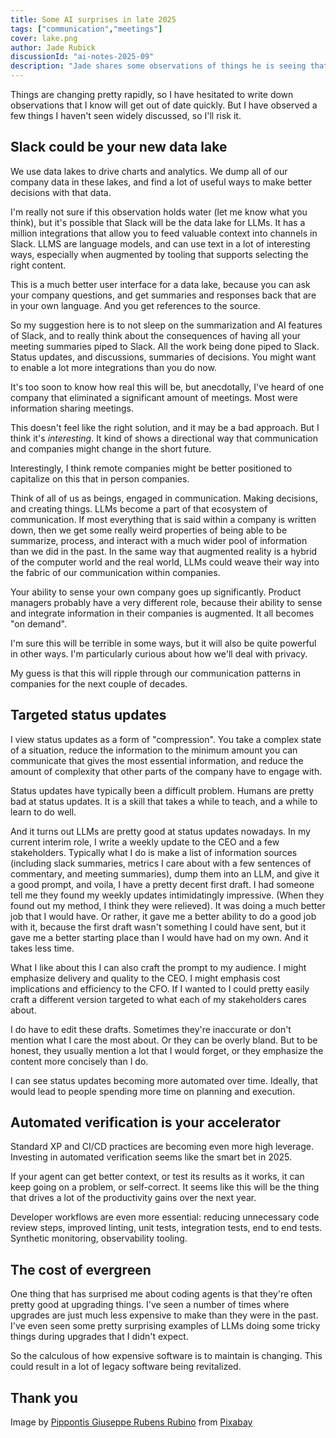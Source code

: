 ```yaml
---
title: Some AI surprises in late 2025
tags: ["communication","meetings"]
cover: lake.png
author: Jade Rubick
discussionId: "ai-notes-2025-09"
description: "Jade shares some observations of things he is seeing that seem unusual or aren't being talked about"
---
```


Things are changing pretty rapidly, so I have hesitated to write down observations that I know will get out of date quickly. But I have observed a few things I haven't seen widely discussed, so I'll risk it.

<re-img src="lake.png"></re-img>

## Slack could be your new data lake

We use data lakes to drive charts and analytics. We dump all of our company data in these lakes, and find a lot of useful ways to make better decisions with that data.

I'm really not sure if this observation holds water (let me know what you think), but it's possible that Slack will be the data lake for LLMs. It has a million integrations that allow you to feed valuable context into channels in Slack. LLMS are language models, and can use text in a lot of interesting ways, especially when augmented by tooling that supports selecting the right content.

This is a much better user interface for a data lake, because you can ask your company questions, and get summaries and responses back that are in your own language. And you get references to the source.

So my suggestion here is to not sleep on the summarization and AI features of Slack, and to really think about the consequences of having all your meeting summaries piped to Slack. All the work being done piped to Slack. Status updates, and discussions, summaries of decisions. You might want to enable a lot more integrations than you do now.

It's too soon to know how real this will be, but anecdotally, I've heard of one company that eliminated a significant amount of meetings. Most were information sharing meetings.

This doesn't feel like the right solution, and it may be a bad approach. But I think it's *interesting*. It kind of shows a directional way that communication and companies might change in the short future.

Interestingly, I think remote companies might be better positioned to capitalize on this that in person companies.

Think of all of us as beings, engaged in communication. Making decisions, and creating things. LLMs become a part of that ecosystem of communication. If most everything that is said within a company is written down, then we get some really weird properties of being able to be summarize, process, and interact with a much wider pool of information than we did in the past. In the same way that augmented reality is a hybrid of the computer world and the real world, LLMs could weave their way into the fabric of our communication within companies.

Your ability to sense your own company goes up significantly. Product managers probably have a very different role, because their ability to sense and integrate information in their companies is augmented. It all becomes "on demand". 

I'm sure this will be terrible in some ways, but it will also be quite powerful in other ways. I'm particularly curious about how we'll deal with privacy.

My guess is that this will ripple through our communication patterns in companies for the next couple of decades.

## Targeted status updates

I view status updates as a form of "compression". You take a complex state of a situation, reduce the information to the minimum amount you can communicate that gives the most essential information, and reduce the amount of complexity that other parts of the company have to engage with.

Status updates have typically been a difficult problem. Humans are pretty bad at status updates. It is a skill that takes a while to teach, and a while to learn to do well.

And it turns out LLMs are pretty good at status updates nowadays. In my current interim role, I write a weekly update to the CEO and a few stakeholders. Typically what I do is make a list of information sources (including slack summaries, metrics I care about with a few sentences of commentary, and meeting summaries), dump them into an LLM, and give it a good prompt, and voila, I have a pretty decent first draft. I had someone tell me they found my weekly updates intimidatingly impressive. (When they found out my method, I think they were relieved). It was doing a much better job that I would have. Or rather, it gave me a better ability to do a good job with it, because the first draft wasn't something I could have sent, but it gave me a better starting place than I would have had on my own. And it takes less time.

What I like about this I can also craft the prompt to my audience. I might emphasize delivery and quality to the CEO. I might emphasis cost implications and efficiency to the CFO. If I wanted to I could pretty easily craft a different version targeted to what each of my stakeholders cares about.

I do have to edit these drafts. Sometimes they're inaccurate or don't mention what I care the most about. Or they can be overly bland. But to be honest, they usually mention a lot that I would forget, or they emphasize the content more concisely than I do. 

I can see status updates becoming more automated over time. Ideally, that would lead to people spending more time on planning and execution.

## Automated verification is your accelerator

Standard XP and CI/CD practices are becoming even more high leverage. Investing in automated verification seems like the smart bet in 2025.

If your agent can get better context, or test its results as it works, it can keep going on a problem, or self-correct. It seems like this will be the thing that drives a lot of the productivity gains over the next year.

Developer workflows are even more essential: reducing unnecessary code review steps, improved linting, unit tests, integration tests, end to end tests. Synthetic monitoring, observability tooling.

## The cost of evergreen

One thing that has surprised me about coding agents is that they're often pretty good at upgrading things. I've seen a number of times where upgrades are just much less expensive to make than they were in the past. I've even seen some pretty surprising examples of LLMs doing some tricky things during upgrades that I didn't expect.

So the calculous of how expensive software is to maintain is changing. This could result in a lot of legacy software being revitalized.


## Thank you

Image by <a href="https://pixabay.com/users/rubinogiuseppebiancavilla-30701207/?utm_source=link-attribution&utm_medium=referral&utm_campaign=image&utm_content=8533675">Pippontis Giuseppe Rubens Rubino</a> from <a href="https://pixabay.com//?utm_source=link-attribution&utm_medium=referral&utm_campaign=image&utm_content=8533675">Pixabay</a>
